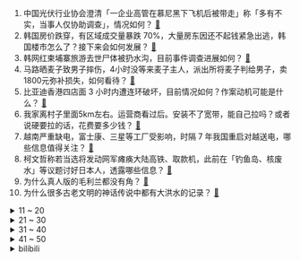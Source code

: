 1. 中国光伏行业协会澄清「一企业高管在慕尼黑下飞机后被带走」称「多有不实，当事人仅协助调查」，情况如何？ [:link:](https://www.zhihu.com/question/606222429)
2. 韩国房价跌穿，有区域成交量暴跌 70%，大量房东因还不起钱紧急出逃，韩国楼市怎么了？接下来会如何发展？ [:link:](https://www.zhihu.com/question/606122248)
3. 韩网红柬埔寨旅游去世尸体被扔水沟，目前事件调查进展如何？ [:link:](https://www.zhihu.com/question/606229094)
4. 马路晒麦子致男子摔伤，4小时没等来麦子主人，派出所将麦子判给男子，卖1800元弥补损失，如何看待？ [:link:](https://www.zhihu.com/question/606075840)
5. 比亚迪香港四店面 3 小时内遭连环破坏，目前情况如何？作案动机可能是什么？ [:link:](https://www.zhihu.com/question/606262026)
6. 我家离村子里面5km左右。运营商看过后。安装不了宽带，能自己拉吗？或者说硬要拉的话，花费要多少钱？ [:link:](https://www.zhihu.com/question/597026273)
7. 越南严重缺电，富士康、三星等工厂受影响，时隔 7 年我国重启对越送电，哪些信息值得关注？ [:link:](https://www.zhihu.com/question/606164349)
8. 柯文哲称若当选将发动网军瘫痪大陆高铁、取款机，此前在「钓鱼岛、核废水」等议题讨好日本人，透露哪些信息？ [:link:](https://www.zhihu.com/question/606148038)
9. 为什么真人版的毛利兰都没有角？ [:link:](https://www.zhihu.com/question/286452082)
10. 为什么很多古老文明的神话传说中都有大洪水的记录？ [:link:](https://www.zhihu.com/question/20389853)
<details>
<summary>11 ~ 20</summary>

11. 《最终幻想16》FF16 上线免费试玩 Demo，你玩了吗，有哪些体验或感想？ [:link:](https://www.zhihu.com/question/606173170)
12. 兰州有什么好玩的地方? [:link:](https://www.zhihu.com/question/459812158)
13. 高考结束了要不要去打假期工？ [:link:](https://www.zhihu.com/question/605075862)
14. 能推荐一首你特别喜欢的歌吗？ [:link:](https://www.zhihu.com/question/598717023)
15. 如果一线城市房地产限购调整，是否会吸引其他地区有消费能力的人群集中购买？对于他们是好的选择吗？ [:link:](https://www.zhihu.com/question/605672392)
16. 中奖五千万你会立刻离职吗？ [:link:](https://www.zhihu.com/question/599733259)
17. 韩国官员对中国大使出言不逊，外交部回应表明严重关切和不满，如何看待此事？对中韩关系有何影响？ [:link:](https://www.zhihu.com/question/606182202)
18. 《漫长的季节》沈栋梁为什么非杀沈墨？ [:link:](https://www.zhihu.com/question/598666853)
19. 亚裔考生美国高考几乎拿下满分，却被六大名校拒之门外，这究竟是怎么回事？ [:link:](https://www.zhihu.com/question/605680526)
20. 一线城市「松绑限购政策」会对哪些领域造成冲击？购房者会不会买账，房价会涨吗？ [:link:](https://www.zhihu.com/question/606139309)
</details>
<details>
<summary>21 ~ 30</summary>

21. 国家发改委已下达 2023 年以工代赈中央投资 73 亿元，将起到哪些作用？ [:link:](https://www.zhihu.com/question/606168061)
22. 乌克兰乐队为乌军募款途中被「劫走」参军，具体情况如何？乌军的征兵方式反映了哪些问题？ [:link:](https://www.zhihu.com/question/606166927)
23. 洗烘一体和洗烘套装怎么选？ [:link:](https://www.zhihu.com/question/473041113)
24. 新冠局部零星散发，5月死亡 164 例，XBB 及其亚分支的本土病例占比，哪些信息值得关注？ [:link:](https://www.zhihu.com/question/606122614)
25. 「抱着离职的心态去工作」，这在现实中可行吗？ [:link:](https://www.zhihu.com/question/605260986)
26. 请问儿媳妇回公婆家一定要做饭吗？ [:link:](https://www.zhihu.com/question/604584941)
27. 如何看待高二学生以一作发表数学类 sci，论文含金量如何？ [:link:](https://www.zhihu.com/question/605160535)
28. 客观评价此次梅西中国行主要目的是什么，这次行程会为梅西本人和阿根廷队带来哪些商业回报？ [:link:](https://www.zhihu.com/question/606145390)
29. ChatGPT 之父称 AGI  会从根本上改变文明，不会很快有 GPT-5，哪些信息值得关注？ [:link:](https://www.zhihu.com/question/605983511)
30. 如果你是《还珠格格》中的夏雨荷，你会等皇上一辈子吗？ [:link:](https://www.zhihu.com/question/584316890)
</details>
<details>
<summary>31 ~ 40</summary>

31. 如何看待凯途高山公司于23年6月10日发布的关于珠峰救援事件的说明？ [:link:](https://www.zhihu.com/question/605986946)
32. 你会和家庭条件相差很大的人做朋友吗？ [:link:](https://www.zhihu.com/question/602384213)
33. 中国古代的建筑图纸不用焦点透视法画出，为何工匠们还能精准地建造出需要的建筑？ [:link:](https://www.zhihu.com/question/605244708)
34. 美国当年月球飙车，有哪些技术难度？ [:link:](https://www.zhihu.com/question/604958864)
35. 2023 年会是最热的一年吗？ [:link:](https://www.zhihu.com/question/606164535)
36. 前 AC 米兰主席贝卢斯科尼去世，享年86岁，曾缔造米兰王朝五夺欧冠冠军，如何评价他在国际足坛的贡献？ [:link:](https://www.zhihu.com/question/606199560)
37. 火车站按摩椅现大量虫子，顾客坐后身体发痒，为何按摩椅上会有虫子寄生？如何解决？ [:link:](https://www.zhihu.com/question/606110946)
38. 如果把村超举办成全国性的赛事，有可能会拯救中国足球吗？ [:link:](https://www.zhihu.com/question/605443065)
39. 蔚来全系车型降价 3 万元，取消终身免费换电政策，如何看待这一调整？会带来什么影响？ [:link:](https://www.zhihu.com/question/606130325)
40. 股份行跟进国有大行下调存款利率，三年期、五年期定存降 15 个基点，释放了哪些信号？对市场有何影响？ [:link:](https://www.zhihu.com/question/606113199)
</details>
<details>
<summary>41 ~ 50</summary>

41. 中国光伏行业协会回应「从业者在德被带走」，称一人协助调查已回到酒店，有哪些影响？如何从法律角度解读？ [:link:](https://www.zhihu.com/question/606309742)
42. 如何选择健身房？ [:link:](https://www.zhihu.com/question/31903695)
43. 美财政部以涉伊朗为由制裁中国实体和个人，商务部回应将采取必要措施，还有哪些信息值得关注？ [:link:](https://www.zhihu.com/question/606161169)
44. 火绳枪比弩有很大优势吗? [:link:](https://www.zhihu.com/question/589752815)
45. 职场中没有真朋友，对吗？ [:link:](https://www.zhihu.com/question/604556770)
46. 据统计，《崩坏：星穹铁道》5月全球流水或可达近46亿，米哈游是以怎样的产品设计思路来复现原神式的成功？ [:link:](https://www.zhihu.com/question/606044905)
47. 如何看待阿尔瓦雷斯成就集体荣誉大满贯，他是否能算是足球历史上运气最好的球员之一？ [:link:](https://www.zhihu.com/question/606037685)
48. 投sci被编辑以创新性不足拒绝，没有审稿人意见，我接下来该怎么做？ [:link:](https://www.zhihu.com/question/543169317)
49. 我想问一下高考后，理科生选什么专业好，都说选择大于努力，怎么选择? [:link:](https://www.zhihu.com/question/603570429)
50. 高四复读在家自学可行吗？ [:link:](https://www.zhihu.com/question/603710611)
</details><details>
<summary>bilibili</summary>

</details>